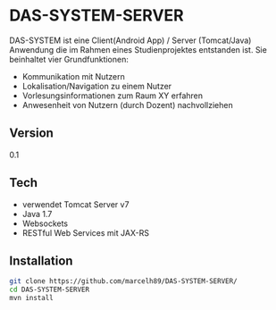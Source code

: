 DAS-SYSTEM-SERVER
==========

DAS-SYSTEM ist eine Client(Android App) / Server (Tomcat/Java) Anwendung die im Rahmen eines Studienprojektes entstanden ist. Sie beinhaltet vier Grundfunktionen:

  - Kommunikation mit Nutzern
  - Lokalisation/Navigation zu einem Nutzer
  - Vorlesungsinformationen zum Raum XY erfahren
  - Anwesenheit von Nutzern (durch Dozent) nachvollziehen


Version
----

0.1

Tech
----
* verwendet Tomcat Server v7
* Java 1.7
* Websockets
* RESTful Web Services mit JAX-RS

Installation
--------------

```sh
git clone https://github.com/marcelh89/DAS-SYSTEM-SERVER/
cd DAS-SYSTEM-SERVER
mvn install

```


    
